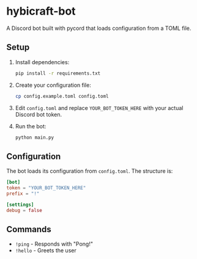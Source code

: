 # hybicraft-bot

A Discord bot built with pycord that loads configuration from a TOML file.

## Setup

1. Install dependencies:
   ```bash
   pip install -r requirements.txt
   ```

2. Create your configuration file:
   ```bash
   cp config.example.toml config.toml
   ```

3. Edit `config.toml` and replace `YOUR_BOT_TOKEN_HERE` with your actual Discord bot token.

4. Run the bot:
   ```bash
   python main.py
   ```

## Configuration

The bot loads its configuration from `config.toml`. The structure is:

```toml
[bot]
token = "YOUR_BOT_TOKEN_HERE"
prefix = "!"

[settings]
debug = false
```

## Commands

- `!ping` - Responds with "Pong!"
- `!hello` - Greets the user